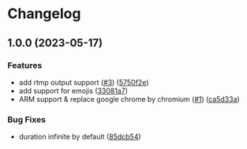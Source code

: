 # Changelog

## 1.0.0 (2023-05-17)


### Features

* add rtmp output support ([#3](https://github.com/digiz3d/docker-web-recorder/issues/3)) ([5750f2e](https://github.com/digiz3d/docker-web-recorder/commit/5750f2e57d88b751283171ed8fc0e08aa6995334))
* add support for emojis ([33081a7](https://github.com/digiz3d/docker-web-recorder/commit/33081a7e114f158f326f181e50bc4e8433aa3630))
* ARM support & replace google chrome by chromium ([#1](https://github.com/digiz3d/docker-web-recorder/issues/1)) ([ca5d33a](https://github.com/digiz3d/docker-web-recorder/commit/ca5d33ac3d2cf7643488ed91c4fe8efb2e5f245a))


### Bug Fixes

* duration infinite by default ([85dcb54](https://github.com/digiz3d/docker-web-recorder/commit/85dcb54cb29a11919577dc8fe2d09fc687a83ca8))
